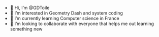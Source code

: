 - 👋 Hi, I’m @GDToile
- 👀 I’m interested in Geometry Dash and system coding
- 🌱 I’m currently learning Computer science in France
- 💞️ I’m looking to collaborate with everyone that helps me out learning something new

<!---
GDToile/GDToile is a ✨ special ✨ repository because its `README.md` (this file) appears on your GitHub profile.
You can click the Preview link to take a look at your changes.
--->
